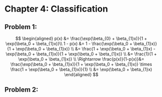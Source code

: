 # Chapter 4: Classification
## Problem 1:
$$
\begin{aligned}
p(x) &= \frac{\exp(\beta_{0} + \beta_{1}x)}{1 + \exp(\beta_0 + \beta_{1}x)}\\
1 - p(x) &= 1 - \frac{\exp(\beta_0 + \beta_{1}x)}{1 + \exp(\beta_0 + \beta_{1}x)} \\
&= \frac{1 + \exp(\beta_0 + \beta_{1}x) - \exp(\beta_0 + \beta_{1}x)}{1 + \exp(\beta_0 + \beta_{1}x)} \\
&= \frac{1}{1 + \exp(\beta_0 + \beta_{1}x)}  \\
\Rightarrow \frac{p(x)}{1-p(x)}&= \frac{\exp(\beta_0 + \beta_{1}x)}{1 + \exp(\beta_0 + \beta_{1}x)} \times \frac{1 + \exp(\beta_0 + \beta_{1}x)}{1} \\
&= \exp(\beta_0 + \beta_{1}x)
\end{aligned}
$$
## Problem 2:
